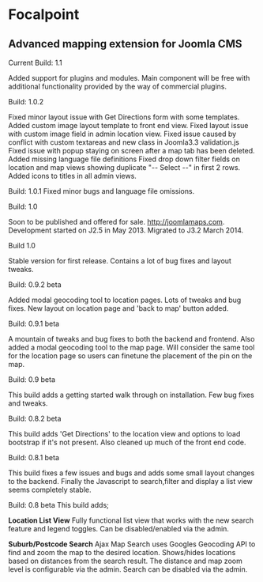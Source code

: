 Focalpoint
========================

Advanced mapping extension for Joomla CMS
-----------------------------------------

Current Build: 1.1

Added support for plugins and modules. Main component will be free with additional functionality provided by the way of commercial plugins.


Build: 1.0.2

Fixed minor layout issue with Get Directions form with some templates.
Added custom image layout template to front end view.
Fixed layout issue with custom image field in admin location view.
Fixed issue caused by conflict with custom textareas and new class in Joomla3.3 validation.js
Fixed issue with popup staying on screen after a map tab has been deleted.
Added missing language file definitions
Fixed drop down filter fields on location and map views showing duplicate "-- Select --" in first 2 rows.
Added icons to titles in all admin views.


Build: 1.0.1
Fixed minor bugs and language file omissions.


Build: 1.0

Soon to be published and offered for sale. http://joomlamaps.com. Development started on J2.5 in May 2013. Migrated to J3.2 March 2014.


Build 1.0

Stable version for first release. Contains a lot of bug fixes and layout tweaks.


Build: 0.9.2 beta

Added modal geocoding tool to location pages. Lots of tweaks and bug fixes. New layout on location page and 'back to map' button added.


Build: 0.9.1 beta

A mountain of tweaks and bug fixes to both the backend and frontend. Also added a modal geocoding tool to the map page. Will consider the same tool for the location page so users can finetune the placement of the pin on the map.


Build: 0.9 beta

This build adds a getting started walk through on installation. Few bug fixes and tweaks.


Build: 0.8.2 beta

This build adds 'Get Directions' to the location view and options to load bootstrap if it's not present. Also cleaned up much of the front end code.


Build: 0.8.1 beta

This build fixes a few issues and bugs and adds some small layout changes to the backend. Finally the Javascript to search,filter and display a list view seems completely stable.


Build: 0.8 beta
This build adds;

**Location List View**
Fully functional list view that works with the new search feature and legend toggles. Can be disabled/enabled via the admin.

**Suburb/Postcode Search**
Ajax Map Search uses Googles Geocoding API to find and zoom the map to the desired location. Shows/hides locations based on distances from the search result. The distance and map zoom level is configurable via the admin. Search can be disabled via the admin.